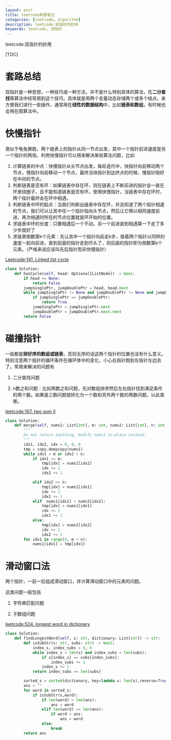 ```yaml
---
layout: post
title: leetcode刷题笔记
categories: [leetcode, algorithm]
description: leetcode:双指针的妙用
keywords: leetcode, 双指针
---
```


leetcode:双指针的妙用

[TOC]

# 套路总结

双指针是一种思想，一种技巧或一种方法，并不是什么特别具体的算法，在**二分查找**等算法中经常用到这个技巧。具体就是用两个变量动态存储两个或多个结点，来方便我们进行一些操作。通常用在**线性的数据结构**中，比如**链表和数组**，有时候也会用在图算法中。

# 快慢指针

类似于龟兔赛跑，两个链表上的指针从同一节点出发，其中一个指针前进速度是另一个指针的两倍。利用快慢指针可以用来解决某些算法问题，比如

1. 计算链表的中点：快慢指针从头节点出发，每轮迭代中，快指针向前移动两个节点，慢指针向前移动一个节点，最终当快指针到达终点的时候，慢指针刚好在中间的节点。
2. 判断链表是否有环：如果链表中存在环，则在链表上不断前进的指针会一直在环里绕圈子，且不能知道链表是否有环。使用快慢指针，当链表中存在环时，两个指针最终会在环中相遇。
3. 判断链表中环的起点：当我们判断出链表中存在环，并且知道了两个指针相遇的节点，我们可以让其中任一个指针指向头节点，然后让它俩以相同速度前进，再次相遇时所在的节点位置就是环开始的位置。
4. 求链表中环的长度：只要相遇后一个不动，另一个前进直到相遇算一下走了多少步就好了
5. 求链表倒数第k个元素：先让其中一个指针向前走k步，接着两个指针以同样的速度一起向前进，直到前面的指针走到尽头了，则后面的指针即为倒数第k个元素。（严格来说应该叫先后指针而非快慢指针）

[Leetcode:141. Linked list cycle](https://leetcode-cn.com/problems/linked-list-cycle/description/)

```python
class Solution:
    def hasCycle(self, head: Optional[ListNode]) -> bool:
        if head == None:
            return False
        jumpSinglePtr, jumpDoublePtr = head, head.next
        while jumpSinglePtr != None and jumpDoublePtr != None and jumpDoublePtr.next != None:
            if jumpSinglePtr == jumpDoublePtr:
                return True
            jumpSinglePtr = jumpSinglePtr.next
            jumpDoublePtr = jumpDoublePtr.next.next
        return False
```



# 碰撞指针

一般都是**排好序的数组或链表**，否则无序的话这两个指针的位置也没有什么意义。特别注意两个指针的循环条件在循环体中的变化，小心右指针跑到左指针左边去了。常用来解决的问题有

1. 二分查找问题

2. n数之和问题：比如两数之和问题，先对数组排序然后左右指针找到满足条件的两个数。如果是三数问题就转化为一个数和另外两个数的两数问题。以此类推。

[leetcode:167. two sum II](https://leetcode-cn.com/problems/two-sum-ii-input-array-is-sorted/)

```python
class Solution:
    def merge(self, nums1: List[int], m: int, nums2: List[int], n: int) -> None:
        """
        Do not return anything, modify nums1 in-place instead.
        """
        idx1, idx2, idx = 0, 0, 0
        tmp = copy.deepcopy(nums1)
        while idx1 < m or idx2 < n:
            if idx1 >= m:
                tmp[idx] = nums2[idx2]
                idx += 1
                idx2 += 1

            elif idx2 >= n:
                tmp[idx] = nums1[idx1]
                idx += 1
                idx1 += 1
            elif  nums1[idx1] < nums2[idx2]:
                tmp[idx] = nums1[idx1]
                idx += 1
                idx1 += 1
            else:
                tmp[idx] = nums2[idx2]
                idx += 1
                idx2 += 1
        for idx1 in range(0, m + n):
            nums1[idx1] = tmp[idx1]
```



# 滑动窗口法

两个指针，一前一后组成滑动窗口，并计算滑动窗口中的元素的问题。

这类问题一般包括

1. 字符串匹配问题

1. 子数组问题

[leetcode:524. longest word in dictionary](https://leetcode-cn.com/problems/longest-word-in-dictionary-through-deleting/)

```python
class Solution:
    def findLongestWord(self, s: str, dictionary: List[str]) -> str:
        def isSubStr(s: str, subs: str) -> bool:
            index_s, index_subs = 0, 0
            while index_s < len(s) and index_subs < len(subs):
                if s[index_s] == subs[index_subs]:
                    index_subs += 1
                index_s += 1
            return index_subs == len(subs)

        sorted_s = sorted(dictionary, key=lambda x: len(x),reverse=True)
        ans = ""
        for word in sorted_s:
            if isSubStr(s,word):
                if len(word) > len(ans):
                    ans = word 
                elif len(word) == len(ans):
                    if word < ans:
                        ans = word 
                else:
                    break 
        return ans		
```

